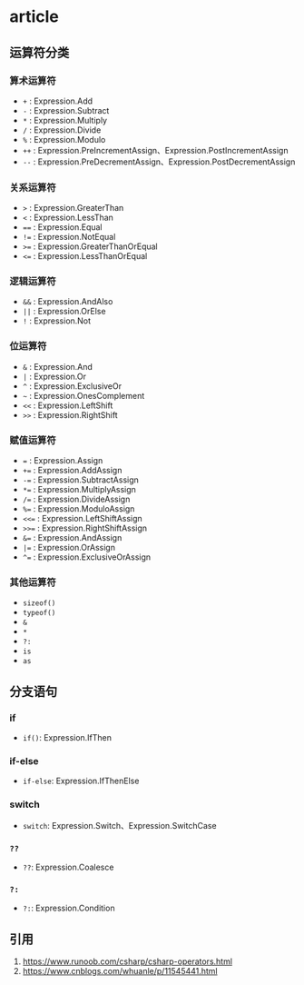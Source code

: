# article

## 运算符分类

### 算术运算符

- `+`   : Expression.Add
- `-`   : Expression.Subtract
- `*`   : Expression.Multiply
- `/`   : Expression.Divide
- `%`   : Expression.Modulo
- `++`  : Expression.PreIncrementAssign、Expression.PostIncrementAssign
- `--`  : Expression.PreDecrementAssign、Expression.PostDecrementAssign

### 关系运算符

- `>`   : Expression.GreaterThan
- `<`   : Expression.LessThan
- `==`  : Expression.Equal
- `!=`  : Expression.NotEqual
- `>=`  : Expression.GreaterThanOrEqual
- `<=`  : Expression.LessThanOrEqual

### 逻辑运算符

- `&&`  : Expression.AndAlso
- `||`  : Expression.OrElse
- `!`   : Expression.Not

### 位运算符

- `&`   : Expression.And
- `|`   : Expression.Or
- `^`   : Expression.ExclusiveOr
- `~`   : Expression.OnesComplement
- `<<`  : Expression.LeftShift
- `>>`  : Expression.RightShift

### 赋值运算符

- `=`   : Expression.Assign
- `+=`  : Expression.AddAssign
- `-=`  : Expression.SubtractAssign
- `*=`  : Expression.MultiplyAssign
- `/=`  : Expression.DivideAssign
- `%=`  : Expression.ModuloAssign
- `<<=` : Expression.LeftShiftAssign
- `>>=` : Expression.RightShiftAssign
- `&=`  : Expression.AndAssign
- `|=`  : Expression.OrAssign
- `^=`  : Expression.ExclusiveOrAssign

### 其他运算符

- `sizeof()`
- `typeof()`
- `&`
- `*`
- `?:`
- `is`
- `as`

## 分支语句

### if

- `if()`: Expression.IfThen

### if-else

- `if-else`: Expression.IfThenElse

### switch

- `switch`: Expression.Switch、Expression.SwitchCase

### `??`

- `??`:  Expression.Coalesce

### `?:`

- `?:`:  Expression.Condition

## 引用

1. https://www.runoob.com/csharp/csharp-operators.html
1. https://www.cnblogs.com/whuanle/p/11545441.html
